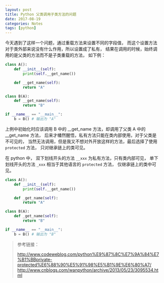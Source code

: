 ```yaml
---
layout: post
title: Python 父类调用子类方法的问题
date: 2017-08-19
categories: Notes
tags: [python]
---
```


今天遇到了这样一个问题，通过重载方法来设置不同的字段值，
而这个设置方法对于类外部来说没有什么作用，所以设置成了私有，
结果在调用的时候，始终调用的是父类的方法而不是子类重载的方法，
如下例：

```python
class A():
    def __init__(self):
        print(self.__get_name())

    def __get_name(self):
        return "A"

class B(A):
    def __get_name(self):
        return "B"

if __name__ == "__main__":
    b = B() # 输出为 "A"
```

上例中初始化时应该调用 B 中的 __get_name 方法，却调用了父类 A 中的 __get_name 方法，
后来才幡然醒悟，私有方法只能在类内部使用，对于父类是不可见的，
当然无法调用，但是我又不想对外开放这样的方法，最后选择了使用 `protected` 方法，
只对继承链上的类可见。  
  
在 python 中， 双下划线开头的方法 `__xxx` 为私有方法，只有类内部可见，
单下划线开头的方法 `_xxx` 相当于其他语言的 `protected` 方法，
仅继承链上的类中可见。

```python
class A():
    def __init__(self):
        print(self.__get_name())

    def _get_name(self):
        return "A"

class B(A):
    def _get_name(self):
        return "B"

if __name__ == "__main__":
    b = B() # 输出为 "B"
```

> 参考链接：  
>   
> <http://www.codeweblog.com/python%E9%87%8C%E7%9A%84%E7%B1%BBprivate-protected%E6%88%90%E5%91%98%E5%B1%9E%E6%80%A7/>
> <http://www.cnblogs.com/wanpython/archive/2013/05/23/3095534.html>
